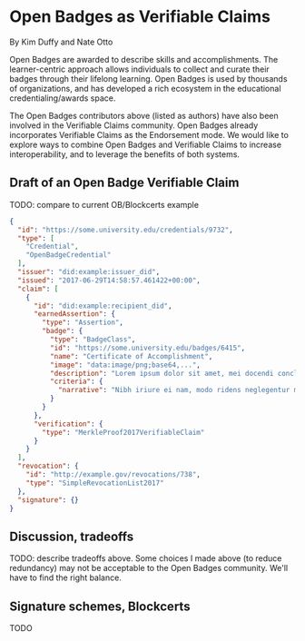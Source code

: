 # Open Badges as Verifiable Claims

By Kim Duffy and Nate Otto

Open Badges are awarded to describe skills and accomplishments. The learner-centric approach allows individuals to collect and curate their badges through their lifelong learning. Open Badges is used by thousands of organizations, and has developed a rich ecosystem in the educational credentialing/awards space.

The Open Badges contributors above (listed as authors) have also been involved in the Verifiable Claims community. Open Badges already incorporates Verifiable Claims as the Endorsement mode. We would like to explore ways to combine Open Badges and Verifiable Claims to increase interoperability, and to leverage the benefits of both systems.

## Draft of an Open Badge Verifiable Claim

TODO: compare to current OB/Blockcerts example


```json
{
  "id": "https://some.university.edu/credentials/9732",
  "type": [
    "Credential",
    "OpenBadgeCredential"
  ],
  "issuer": "did:example:issuer_did",
  "issued": "2017-06-29T14:58:57.461422+00:00",
  "claim": [
    {
      "id": "did:example:recipient_did",
      "earnedAssertion": {
        "type": "Assertion",
        "badge": {
          "type": "BadgeClass",
          "id": "https://some.university.edu/badges/6415",
          "name": "Certificate of Accomplishment",
          "image": "data:image/png;base64,...",
          "description": "Lorem ipsum dolor sit amet, mei docendi concludaturque ad, cu nec   partem graece. Est aperiam consetetur cu, expetenda moderatius neglegentur ei nam, suas dolor laudem eam an.",
          "criteria": {
            "narrative": "Nibh iriure ei nam, modo ridens neglegentur mel eu. At his cibo mucius."
          }
        }
      },
      "verification": {
        "type": "MerkleProof2017VerifiableClaim"
      }
    }
  ],
  "revocation": {
    "id": "http://example.gov/revocations/738",
    "type": "SimpleRevocationList2017"
  },
  "signature": {}
}
```

## Discussion, tradeoffs
 
TODO: describe tradeoffs above. Some choices I made above (to reduce redundancy) may not be acceptable to the Open Badges community. We'll have to find the right balance.

## Signature schemes, Blockcerts

TODO
